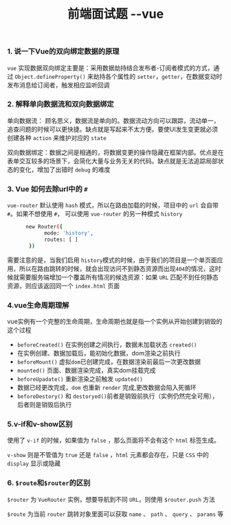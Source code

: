 ﻿---
title: 前端面试题 --vue
categories:
 - 面试
---
### 1. 说一下Vue的双向绑定数据的原理
`vue` 实现数据双向绑定主要是：采用数据劫持结合发布者-订阅者模式的方式，通过 `Object.defineProperty()` 来劫持各个属性的 `setter`，`getter`，在数据变动时发布消息给订阅者，触发相应监听回调

<!--more-->

### 2. 解释单向数据流和双向数据绑定
 单向数据流： 顾名思义，数据流是单向的。数据流动方向可以跟踪，流动单一，追查问题的时候可以更快捷。缺点就是写起来不太方便。要使UI发生变更就必须创建各种 `action` 来维护对应的 `state`
 
 双向数据绑定：数据之间是相通的，将数据变更的操作隐藏在框架内部。优点是在表单交互较多的场景下，会简化大量与业务无关的代码。缺点就是无法追踪局部状态的变化，增加了出错时 `debug` 的难度

### 3. Vue 如何去除url中的 `#`
`vue-router` 默认使用 `hash` 模式，所以在路由加载的时候，项目中的 `url` 会自带 `#`。如果不想使用 `#`， 可以使用 `vue-router` 的另一种模式 `history`
``` bash
      new Router({
            mode: 'history',
            routes: [ ]
       }) 
```
需要注意的是，当我们启用 `history`模式的时候，由于我们的项目是一个单页面应用，所以在路由跳转的时候，就会出现访问不到静态资源而出现`404`的情况，这时候就需要服务端增加一个覆盖所有情况的候选资源：如果 `URL` 匹配不到任何静态资源，则应该返回同一个 `index.html` 页面

### 4.vue生命周期理解
vue实例有一个完整的生命周期，生命周期也就是指一个实例从开始创建到销毁的这个过程

 - `beforeCreated()` 在实例创建之间执行，数据未加载状态 `created()`
 - 在实例创建、数据加载后，能初始化数据，dom渲染之前执行 
 - `beforeMount()` 虚拟`dom`已创建完成，在数据渲染前最后一次更改数据
 - `mounted()` 页面、数据渲染完成，真实dom挂载完成 
 - `beforeUpadate()` 重新渲染之前触发 `updated()`
 - 数据已经更改完成，`dom` 也重新 `render` 完成,更改数据会陷入死循环 
 - `beforeDestory()` 和 `destoryed()`前者是销毁前执行（实例仍然完全可用），后者则是销毁后执行


### 5.v-if和v-show区别
 使用了 `v-if` 的时候，如果值为 `false` ，那么页面将不会有这个 `html` 标签生成。
 
 `v-show` 则是不管值为 `true` 还是 `false` ，`html` 元素都会存在，只是 `CSS` 中的 `display` 显示或隐藏

### 6. `$route`和`$router`的区别
 `$router` 为 `VueRouter` 实例，想要导航到不同 `URL`，则使用 `$router.push` 方法


 `$route` 为当前 `router` 跳转对象里面可以获取 `name` 、 `path` 、 `query` 、 `params` 等
